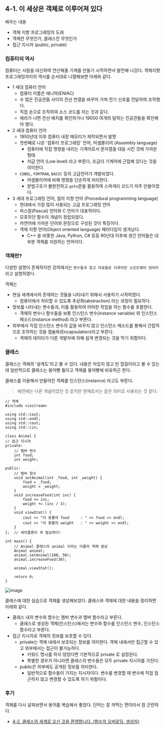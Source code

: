 ## 4-1. 이 세상은 객체로 이루어져 있다

배우는 내용

- 객체 지향 프로그래밍의 도래
- 객체란 무엇인가, 클래스란 무엇인가
- 접근 지시자 (public, private)

### 컴퓨터의 역사

컴퓨터는 사람을 대신하여 연산해줄 기계를 만들기 시작하면서 발전해 나갔다. 객체지향 프로그래밍까지의 역사를 순서대로 나열해보면 아래와 같다.

- 1 세대 컴퓨터 언어
  - 컴퓨터 이름은 에니악(ENIAC)
  - 수 많은 진공관들 사이의 전선 연결을 바꾸어 가며 전기 신호를 전달하여 조작했다.
  - 직접 손으로 조작하여 소스 코드를 치는 것과 같다.
  - 에러가 나면 전선 배치를 확인하거나 19000 여개의 달하는 진공관들을 확인해야 했다.
- 2 세대 컴퓨터 언어
  - 1950년대 이후 컴퓨터 내장 메모리가 제작되면서 발명
  - 첫번째로 나온 '컴퓨터 프로그래밍' 언어, 어셈블리어 (Assembly language)
    - 컴퓨터에 직접 명령을 내리는 기계어로서 문자열을 대응 시킨 것에 가까운 형태
    - 저급 언어 (Low level) 라고 부른다, 조금더 기계어에 근접해 있다는 것을 의미한다.
  - `COBOL`, `FORTRAN`, `BASIC` 등의 고급언어가 개발되었다.
    - 어셈블리어에 비해 명령을 단순하게 처리한다.
    - 문법구조가 불완전하고 `goto`문을 활용하여 스파게티 코드가 자주 만들어졌다.
- 3 세대 프로그래밍 언어, 절차 지향 언어 (Procedural programming language)
  - 현대에서 가장 많이 사용되는 고급 프로그래밍 언어
  - 파스칼(Pascal) 언어와 C 언어가 대표적이다.
  - 모호하던 함수의 개념이 정립되었다.
  - 자연어에 가까운 단어와 문장으로 구성된 것이 특징이다.
  - 객체 지향 언어(Object oriented language) 패러다임이 생겨났다.
    - C++ 을 비롯한 Java, Python, C# 등등 90년대 이후에 생긴 언어들은 대부분 객체를 지원하는 언어이다.

### 객체란?

다양한 설명이 존재하지만 강의에서는 `변수들과 참고 자료들로 이루어진 소프트웨어 덩어리`라고 설명하였다.

객체는

- 현실 세계에서의 존재하는 것들을 나타내기 위해서 사용하기 시작하였다.
  - 컴퓨터에서 처리할 수 있도록 추상화(abstraction) 라는 과정이 필요하다.
- 정보를 나타내는 변수들과, 이를 활용하여 어떠한 작업을 하는 함수를 포함한다.
  - 객체의 변수나 함수들을 보통 인스턴스 변수(instance variable) 와 인스턴스 메소드(instance method) 라고 부른다.
- 외부에서 직접 인스턴스 변수의 값을 바꾸지 않고 인스턴스 메소드를 통해서 간접적으로 조작하는 것을 캡슐화(Encapsulation)라고 부른다.
  - 객체의 데이터가 다른 개발자에 의해 쉽게 변경되는 것을 막기 위함이다.

### 클래스

클래스는 객체의 '설계도'라고 볼 수 있다. 내용은 차있지 않고 빈 껍질이라고 볼 수 있는데 일반적으로 클래스는 붕어빵 틀이고 객체를 붕어빵에 비유하곤 한다.

클래스를 이용해서 만들어진 객체를 인스턴스(instance) 라고도 부른다.

> 예전에는 다른 개념이었던 것 같지만 현재로서는 같은 의미로 사용되는 것 같다.

```
// 객체
#include <iostream>

using std::cout;
using std::endl;
using std::cout;
using std::cin;

class Animal {
// 접근 지시자
private:
	// 멤버 변수
	int food;
	int weight;

public:
	// 멤버 함수
	void setAnimal(int _food, int _weight) {
		food = _food;
		weight = _weight;
	}
	void increaseFood(int inc) {
		food += inc;
		weight += (inc / 3);
	}
	void viewStat() {
		cout << "이 동물의 food		: " << food << endl;
		cout << "이 동물의 weight	: " << weight << endl;
	}
};	// 세미콜론이 꼭 필요하다!

int main() {
	// Animal 클래스의 animal 이라는 이름의 객체 생성
	Animal animal;
	animal.setAnimal(100, 50);
	animal.increaseFood(30);

	animal.viewStat();

	return 0;
}
```

![image](https://github.com/ii200400/IT_Skill_Question/assets/19484971/8ecb9217-9640-45f2-86d1-1af78f5d1b2c)

클래스에 대한 실습으로 객체를 생성해보았다. 클래스와 객체에 대한 내용을 정리하면 아래와 같다.

- 클래스 내의 변수와 함수는 멤버 변수과 멤버 함수라고 부른다.
  - 클래스로 생성된 객체(인스턴스)에서는 변수와 함수를 인스턴스 변수, 인스턴스 함수라고 부른다.
- 접근 지시자로 객체의 정보를 보호할 수 있다.
  - private는 객체 내에서 보호되는 정보를 의미한다. 객체 내에서만 접근할 수 있고 외부에서는 접근이 불가능하다.
    - 키워드 명시를 하지 않았다면 기본적으로 private 로 설정된다.
    - 특별한 경우가 아니라면 클래스의 변수들은 모두 private 지시자를 가진다.
  - public은 외부에도 공개된 정보를 의미한다.
    - 일반적으로 함수들이 가지는 지시자이다. 변수를 변경할 때 변수에 직접 접근하지 않고 변경할 수 있도록 하기 위함이다.

### 후기

객체를 다시 살펴보면서 용어를 복습해서 좋았다. 단어는 잘 까먹는 편이라서 참 곤란하다.

- [4-2. 클래스의 세계로 오신 것을 환영합니다. (함수의 오버로딩, 생성자)](./4-2.md)
